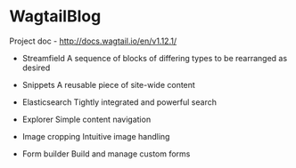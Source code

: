 # WagtailBlog
Project doc - http://docs.wagtail.io/en/v1.12.1/



- Streamfield
A sequence of blocks of differing types to be rearranged as desired

- Snippets
A reusable piece of site-wide content

- Elasticsearch
Tightly integrated and powerful search

- Explorer
Simple content navigation

- Image cropping
Intuitive image handling

- Form builder
Build and manage custom forms
